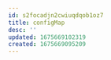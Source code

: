 ```yaml
---
id: s2focadjn2cwiuqdqob1oz7
title: configMap
desc: ''
updated: 1675669102319
created: 1675669095209
---
```

